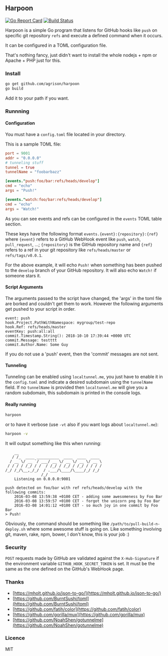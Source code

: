 ## Harpoon

[![Go Report Card](https://goreportcard.com/badge/github.com/agrison/harpoon)][goreportcard]
[![Build Status](https://travis-ci.org/agrison/harpoon.svg?branch=master)](https://travis-ci.org/agrison/harpoon)

[goreportcard]: https://goreportcard.com/report/github.com/agrison/harpoon

Harpoon is a simple Go program that listens for GitHub hooks like `push` on specific git repository `refs` and execute
a defined command when it occurs.

It can be configured in a TOML configuration file.

That's nothing fancy, just didn't want to install the whole nodejs + npm or Apache + PHP just for this.

### Install

```sh
go get github.com/agrison/harpoon
go build
```

Add it to your path if you want.

### Runnning

#### Configuration

You must have a `config.toml` file located in your directory.

This is a sample TOML file:

```toml
port = 9001
addr = "0.0.0.0"
# tunneling stuff
tunnel = true
tunnelName = "foobarbazz"

[events."push:foo/bar:refs/heads/develop"]
cmd = "echo"
args = "Push!"

[events."watch:foo/bar:refs/heads/develop"]
cmd = "echo"
args = "Watch!"
```

As you can see events and refs can be configured in the `events` TOML table section.

These keys have the following format `events.{event}:{repository}:{ref}` where `{event}` refers to a GitHub WebHook event
like `push`, `watch`, `pull_request`, ...; `{repository}` is the GitHub repository name and `{ref}` refers to a ref in your git repository like `refs/heads/master` or `refs/tags/v0.0.1`.

For the above example, it will echo `Push!` when something has been pushed to the `develop` branch of your GitHub repository. 
It will also echo `Watch!` if someone stars it.

#### Script Arguments

The arguments passed to the script have changed, the 'args' in the toml file are borked and couldn't get them to work. However the following arguments get pushed to your script in order. 

```
event: push
hook.Project.PathWithNamespace: mygroup/test-repo
hook.Ref: refs/heads/master
eventKey: push:all:all
commit.Timestamp.String(): 2018-10-10 17:39:44 +0000 UTC
commit.Message: testttt
commit.Author.Name: Some Guy
```

If you do not use a 'push' event, then the 'commit' messages are not sent.


#### Tunneling

Tunneling can be enabled using `localtunnel.me`, you just have to enable it in the `config.toml` and indicate a desired subdomain using the `tunnelName` field.
If no `tunnelName` is provided then `localtunnel.me` will give you a random subdomain, this subdomain is printed in the console logs.

#### Really running

```sh
harpoon
```

or to have it verbose (use `-vt` also if you want logs about `localtunnel.me`):
```sh
harpoon -v
```

It will output something like this when running:
```
    __
   / /_  ____ __________  ____  ____  ____
  / __ \/ __ `/ ___/ __ \/ __ \/ __ \/ __ \
 / / / / /_/ / /  / /_/ / /_/ / /_/ / / / /
/_/ /_/\__,_/_/  / .___/\____/\____/_/ /_/
                /_/
	Listening on 0.0.0.0:9001
    
push detected on foo/bar with ref refs/heads/develop with the following commits:
	2016-03-08 13:59:38 +0100 CET - adding some awesomeness by Foo Bar
	2016-03-08 13:59:57 +0100 CET - forgot the unicorn png by Foo Bar
	2016-03-08 14:01:12 +0100 CET - so much joy in one commit by Foo Bar
> Push!
```


Obviously, the command should be something like `/path/to/pull-build-n-deploy.sh` where some awesome stuff is going on. 
Like something involving git, maven, rake, npm, bower, I don't know, this is your job :)

### Security

`POST` requests made by GitHub are validated against the `X-Hub-Signature` if the environment variable `GITHUB_HOOK_SECRET_TOKEN` is set.
It must be the same as the one defined on the GitHub's WebHook page.

### Thanks

- [https://mholt.github.io/json-to-go/](https://mholt.github.io/json-to-go/)
- [https://github.com/BurntSushi/toml](https://github.com/BurntSushi/toml)
- [https://github.com/fatih/color](https://github.com/fatih/color)
- [https://github.com/gorilla/mux](https://github.com/gorilla/mux)
- [https://github.com/NoahShen/gotunnelme](https://github.com/NoahShen/gotunnelme)

### Licence
MIT

